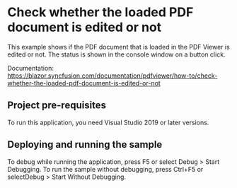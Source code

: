 # Check whether the loaded PDF document is edited or not
This example shows if the PDF document that is loaded in the PDF Viewer is edited or not. The status is shown in the console window on a button click.

Documentation: https://blazor.syncfusion.com/documentation/pdfviewer/how-to/check-whether-the-loaded-pdf-document-is-edited-or-not

## Project pre-requisites
To run this application, you need Visual Studio 2019 or later versions.

## Deploying and running the sample
To debug while running the application, press F5 or select Debug > Start Debugging. To run the sample without debugging, press Ctrl+F5 or selectDebug > Start Without Debugging.